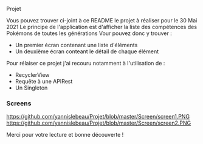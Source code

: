 Projet

Vous pouvez trouver ci-joint à ce README le projet à réaliser pour le 30 Mai 2021
Le principe de l'application est d'afficher la liste des compétences des Pokémons de toutes les générations
Vour pouvez donc y trouver :

- Un premier écran contenant une liste d'éléments 
- Un deuxième écran conteant le détail de chaque élément 

Pour rélaiser ce projet j'ai recouru notamment à l'utilisation de :

- RecyclerView
- Requête à une APIRest
- Un Singleton

### Screens ###
https://github.com/yannislebeau/Projet/blob/master/Screen/screen1.PNG
https://github.com/yannislebeau/Projet/blob/master/Screen/screen2.PNG

Merci pour votre lecture et bonne découverte !
